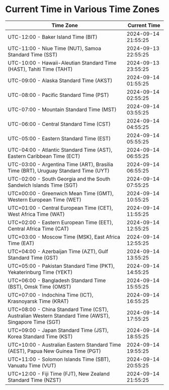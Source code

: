 # Current Time in Various Time Zones

| Time Zone | Current Time |
|-----------|--------------|
| UTC-12:00 - Baker Island Time (BIT) | 2024-09-14 21:55:25 |
| UTC-11:00 - Niue Time (NUT), Samoa Standard Time (SST) | 2024-09-13 22:55:25 |
| UTC-10:00 - Hawaii-Aleutian Standard Time (HAST), Tahiti Time (TAHT) | 2024-09-13 23:55:25 |
| UTC-09:00 - Alaska Standard Time (AKST) | 2024-09-14 01:55:25 |
| UTC-08:00 - Pacific Standard Time (PST) | 2024-09-14 02:55:25 |
| UTC-07:00 - Mountain Standard Time (MST) | 2024-09-14 03:55:25 |
| UTC-06:00 - Central Standard Time (CST) | 2024-09-14 04:55:25 |
| UTC-05:00 - Eastern Standard Time (EST) | 2024-09-14 05:55:25 |
| UTC-04:00 - Atlantic Standard Time (AST), Eastern Caribbean Time (ECT) | 2024-09-14 06:55:25 |
| UTC-03:00 - Argentina Time (ART), Brasília Time (BRT), Uruguay Standard Time (UYT) | 2024-09-14 06:55:25 |
| UTC-02:00 - South Georgia and the South Sandwich Islands Time (SGT) | 2024-09-14 07:55:25 |
| UTC±00:00 - Greenwich Mean Time (GMT), Western European Time (WET) | 2024-09-14 10:55:25 |
| UTC+01:00 - Central European Time (CET), West Africa Time (WAT) | 2024-09-14 11:55:25 |
| UTC+02:00 - Eastern European Time (EET), Central Africa Time (CAT) | 2024-09-14 12:55:25 |
| UTC+03:00 - Moscow Time (MSK), East Africa Time (EAT) | 2024-09-14 12:55:25 |
| UTC+04:00 - Azerbaijan Time (AZT), Gulf Standard Time (GST) | 2024-09-14 13:55:25 |
| UTC+05:00 - Pakistan Standard Time (PKT), Yekaterinburg Time (YEKT) | 2024-09-14 14:55:25 |
| UTC+06:00 - Bangladesh Standard Time (BST), Omsk Time (OMST) | 2024-09-14 15:55:25 |
| UTC+07:00 - Indochina Time (ICT), Krasnoyarsk Time (KRAT) | 2024-09-14 16:55:25 |
| UTC+08:00 - China Standard Time (CST), Australian Western Standard Time (AWST), Singapore Time (SGT) | 2024-09-14 17:55:25 |
| UTC+09:00 - Japan Standard Time (JST), Korea Standard Time (KST) | 2024-09-14 18:55:25 |
| UTC+10:00 - Australian Eastern Standard Time (AEST), Papua New Guinea Time (PGT) | 2024-09-14 19:55:25 |
| UTC+11:00 - Solomon Islands Time (SBT), Vanuatu Time (VUT) | 2024-09-14 20:55:25 |
| UTC+12:00 - Fiji Time (FJT), New Zealand Standard Time (NZST) | 2024-09-14 21:55:25 |

